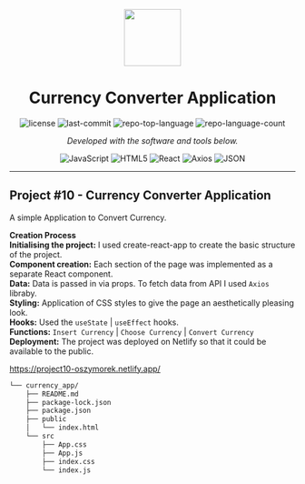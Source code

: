 <p align="center">
  <img src="https://cdn-icons-png.flaticon.com/512/6295/6295417.png" width="100" />
</p>
<p align="center">
    <h1 align="center">Currency Converter Application</h1>
</p>

<p align="center">
	<img src="https://img.shields.io/github/license/oszymorek/currency_app?style=flat&color=0080ff" alt="license">
	<img src="https://img.shields.io/github/last-commit/oszymorek/currency_app?style=flat&logo=git&logoColor=white&color=0080ff" alt="last-commit">
	<img src="https://img.shields.io/github/languages/top/oszymorek/currency_app?style=flat&color=0080ff" alt="repo-top-language">
	<img src="https://img.shields.io/github/languages/count/oszymorek/currency_app?style=flat&color=0080ff" alt="repo-language-count">
<p>
<p align="center">
		<em>Developed with the software and tools below.</em>
</p>
<p align="center">
	<img src="https://img.shields.io/badge/JavaScript-F7DF1E.svg?style=flat&logo=JavaScript&logoColor=black" alt="JavaScript">
	<img src="https://img.shields.io/badge/HTML5-E34F26.svg?style=flat&logo=HTML5&logoColor=white" alt="HTML5">
	<img src="https://img.shields.io/badge/React-61DAFB.svg?style=flat&logo=React&logoColor=black" alt="React">
	<img src="https://img.shields.io/badge/Axios-5A29E4.svg?style=flat&logo=Axios&logoColor=white" alt="Axios">
	<img src="https://img.shields.io/badge/JSON-000000.svg?style=flat&logo=JSON&logoColor=white" alt="JSON">
</p>
<hr>

## Project #10 - Currency Converter Application

A simple Application to Convert Currency.

<strong>Creation Process</strong> </br>
<strong>Initialising the project:</strong> I used create-react-app to create the basic structure of the project.</br>
<strong>Component creation:</strong> Each section of the page was implemented as a separate React component.</br>
<strong>Data:</strong> Data is passed in via props. To fetch data from API I used `Axios` libraby.</br>
<strong>Styling:</strong> Application of CSS styles to give the page an aesthetically pleasing look.</br>
<strong>Hooks:</strong> Used the `useState` | `useEffect` hooks.</br>
<strong>Functions:</strong> `Insert Currency` | `Choose Currency` | `Convert Currency` </br>
<strong>Deployment:</strong> The project was deployed on Netlify so that it could be available to the public.</br>

https://project10-oszymorek.netlify.app/

```sh
└── currency_app/
    ├── README.md
    ├── package-lock.json
    ├── package.json
    ├── public
    │   └── index.html
    └── src
        ├── App.css
        ├── App.js
        ├── index.css
        └── index.js
```
